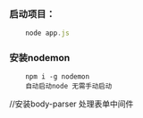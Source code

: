 ### 启动项目：
```javascript
	node app.js
```

### 安装nodemon 
```
	npm i -g nodemon
	自动启动node 无需手动启动
```

//安装body-parser 处理表单中间件
